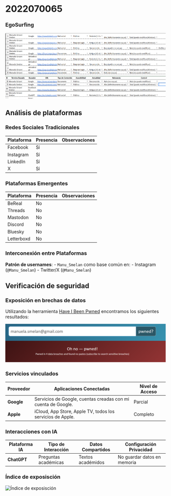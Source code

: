 # 2022070065

### EgoSurfing

![EgoSurfing](./EgoSurfing.png)
![](./EgoSurfing2.png)

## Análisis de plataformas

### Redes Sociales Tradicionales
| Plataforma   | Presencia | Observaciones |
|--------------|-----------|---------------|
| Facebook     | Sí        |               |
| Instagram    | Sí        |               |
| LinkedIn     | Sí        |               |
| X            | Sí        |               |

### Plataformas Emergentes
| Plataforma   | Presencia | Observaciones |
|--------------|-----------|---------------|
| BeReal       | No        |               |
| Threads      | No        |               |
| Mastodon     | No        |               |
| Discord      | No        |               |
| Bluesky      | No        |               |
| Letterboxd   | No        |               |
    

### Interconexión entre Plataformas

**Patrón de usernames**:
    - `Manu_Smelan` como base común en:
        - Instagram (`@Manu_Smelan`)
        - Twitter/X (`@Manu_Smelan`)

## Verificación de seguridad

### Exposición en brechas de datos

Utilizando la herramienta [Have I Been Pwned](https://haveibeenpwned.com/) encontramos los siguientes resultados:

![Have I Been Pwned](./HaveIBeenPwned.png)


### Servicios vinculados
| Proveedor | Aplicaciones Conectadas                                       | Nivel de Acceso | 
|-----------|---------------------------------------------------------------|-----------------|
| **Google** | Servicios de Google, cuentas creadas con mi cuenta de Google. | Parcial         | 
| **Apple** | iCloud, App Store, Apple TV, todos los servicios de Apple.    | Completo        |

### Interacciones con IA
| Plataforma IA | Tipo de Interacción                 | Datos Compartidos | Configuración Privacidad |
|---------------|-------------------------------------|--------------------|--------------------------|
| **ChatGPT** | Preguntas académicas                | Textos académidos | No guardar datos en memoria |

### Índice de exposisción
![Índice de exposisción](./indice)

